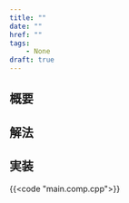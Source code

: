 ```yaml
---
title: ""
date: ""
href: ""
tags:
    - None
draft: true    
---
```


<!--more-->

## 概要


## 解法


## 実装

{{<code "main.comp.cpp">}}